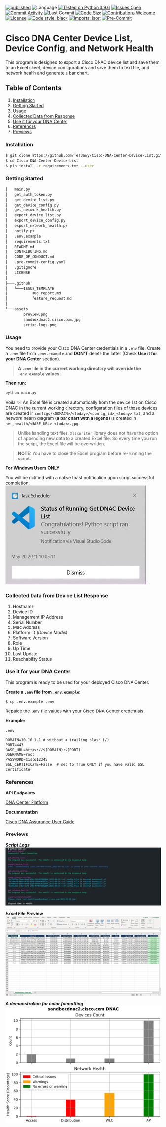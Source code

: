 [![published](https://static.production.devnetcloud.com/codeexchange/assets/images/devnet-published.svg)](https://developer.cisco.com/codeexchange/github/repo/Tes3awy/Cisco-DNA-Center-Device-List)
![Language](https://img.shields.io/github/languages/top/Tes3awy/Cisco-DNA-Center-Device-List)
[![Tested on Python 3.9.6](https://img.shields.io/badge/Python%203.8+-white.svg?logo=python)](https://www.python.org/downloads)
[![Issues Open](https://img.shields.io/github/issues/Tes3awy/Cisco-DNA-Center-Device-List)](https://github.com/Tes3awy/Cisco-DNA-Center-Device-List/issues)
[![Commit Activity](https://img.shields.io/github/commit-activity/m/Tes3awy/Cisco-DNA-Center-Device-List)](https://github.com/Tes3awy/Cisco-DNA-Center-Device-List/commits/main)
![Last Commit](https://img.shields.io/github/last-commit/Tes3awy/Cisco-DNA-Center-Device-List)
[![Code Size](https://img.shields.io/github/languages/code-size/Tes3awy/Cisco-DNA-Center-Device-List?color=green)](https://github.com/Tes3awy/Cisco-DNA-Center-Device-List)
[![Contributions Welcome](https://img.shields.io/static/v1.svg?label=Contributions&message=Welcome&color=0059b3)](https://github.com/Tes3awy/Cisco-DNA-Center-Device-List/blob/main/CONTRIBUTING.md)
[![License](https://img.shields.io/github/license/Tes3awy/Cisco-DNA-Center-Device-List)](https://github.com/Tes3awy/Cisco-DNA-Center-Device-List)
[![Code style: black](https://img.shields.io/badge/code%20style-black-000000.svg)](https://github.com/psf/black)
[![Imports: isort](https://img.shields.io/badge/%20imports-isort-%231674b1?style=flat&labelColor=ef8336)](https://pycqa.github.io/isort/)
[![Pre-Commit](https://img.shields.io/badge/pre--commit-enabled-brightgreen?logo=pre-commit&logoColor=white)](https://github.com/pre-commit/pre-commit)

# Cisco DNA Center Device List, Device Config, and Network Health

This program is designed to export a Cisco DNAC device list and save them to an Excel sheet, device configurations and save them to text file, and network health and generate a bar chart.

## Table of Contents

1. [Installation](#installation)
2. [Getting Started](#getting-started)
3. [Usage](#usage)
4. [Collected Data from Response](#collected-data)
5. [Use it for your DNA Center](#use-it-for-your-dna-center)
6. [References](#references)
7. [Previews](#previews)

### Installation

```bash
$ git clone https://github.com/Tes3awy/Cisco-DNA-Center-Device-List.git
$ cd Cisco-DNA-Center-Device-List
$ pip install -r requirements.txt --user
```

### Getting Started

```bash
│   main.py
│   get_auth_token.py
│   get_device_list.py
│   get_device_config.py
│   get_network_health.py
│   export_device_list.py
│   export_device_config.py
│   export_network_health.py
│   notify.py
│   .env.example
│   requirements.txt
│   README.md
│   CONTRIBUTING.md
│   CODE_OF_CONDUCT.md
│   .pre-commit-config.yaml
│   .gitignore
│   LICENSE
│
├───.github
│   └───ISSUE_TEMPLATE
│           bug_report.md
│           feature_request.md
│
└───assets
        preview.png
        sandboxdnac2.cisco.com.jpg
        script-logs.png
```

### Usage

You need to provide your Cisco DNA Center credentials in a `.env` file. Create a `.env` file from `.env.example` and **DON'T** delete the latter (Check **Use it for your DNA Center** section).

> **A `.env` file in the current working directory will override the `.env.example` values.**

**Then run:**

```python
python main.py
```

Voila :sparkles:! An Excel file is created automatically from the device list on Cisco DNAC in the current working directory, configuration files of those devices are created in `configs/<DOMAIN>/<today>/<config_id>_<today>.txt`, and a network health diagram **(a bar chart with a legend)** is created in `net_health/<BASE_URL>-<today>.jpg`.

> Unlike handling text files, `XlsxWriter` library does not have the option of appending new data to a created Excel file. So every time you run the script, the Excel file will be overwritten.

> **NOTE:** You have to close the Excel program before re-running the script.

**For Windows Users ONLY**

You will be notified with a native toast notification upon script successful completion.
![Toast Notification](assets/toast-notification.png)

### Collected Data from Device List Response

1. Hostname
2. Device ID
3. Management IP Address
4. Serial Number
5. Mac Address
6. Platform ID _(Device Model)_
7. Software Version
8. Role
9. Up Time
10. Last Update
11. Reachability Status

### Use it for your DNA Center

This program is ready to be used for your deployed Cisco DNA Center.

**Create a `.env` file from `.env.example`:**

```bash
$ cp .env.example .env
```

Repalce the `.env` file values with your Cisco DNA Center credentials.

**Example:**

`.env`

```vim
DOMAIN=10.10.1.1 # without a trailing slash (/)
PORT=443
BASE_URL=https://${DOMAIN}:${PORT}
USERNAME=root
PASSWORD=C1sco12345
SSL_CERTIFICATE=False  # set to True ONLY if you have valid SSL certificate
```

### References

**API Endpoints**

[DNA Center Platform](https://developer.cisco.com/docs/dna-center/#!authentication-api)

**Documentation**

[Cisco DNA Assurance User Guide](https://www.cisco.com/c/en/us/td/docs/cloud-systems-management/network-automation-and-management/dna-center-assurance/1-3/b_cisco_dna_assurance_1_3_ug/b_cisco_dna_assurance_1_3_ug_chapter_0101.html#task_rn2_zdr_yy__p_assurance_score)

### Previews

**_Script Logs_**
![Script Logs](assets/script-logs.png)

**_Excel File Preview_**
![Excel File Preview](assets/preview.png)

**_A demonstration for color formatting_**
![Network Health Bar Chart](assets/sandboxdnac2.cisco.com.jpg)
